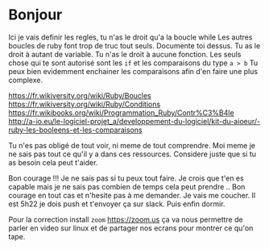 <h1> Bonjour </h1>

Ici je vais definir les regles, tu n'as le droit qu'a la boucle while
Les autres boucles de ruby font trop de truc tout seuls. 
Documente toi dessus.
Tu as le droit à autant de variable.
Tu n'as le droit à aucune fonction. Les seuls chose qui te sont autorisé sont les `if` et les comparaisons du type `a > b`
Tu peux bien evidemment enchainer les comparaisons afin d'en faire une plus complexe.

https://fr.wikiversity.org/wiki/Ruby/Boucles
https://fr.wikiversity.org/wiki/Ruby/Conditions
https://fr.wikibooks.org/wiki/Programmation_Ruby/Contr%C3%B4le
http://a-io.eu/le-logiciel-projet_a/developpement-du-logiciel/kit-du-aioeur/-ruby-les-booleens-et-les-comparaisons

Tu n'es pas obligé de tout voir, ni meme de tout comprendre. Moi meme je ne sais pas tout ce qu'il y a dans ces ressources. Considere juste que si tu as besoin cela peut t'aider.

Bon courage !!! Je ne sais pas si tu peux tout faire. Je crois que t'en es capable mais je ne sais pas combien de temps cela peut prendre .. Bon courage en tout cas et n'hesite pas à me demander. Je vais me coucher. Il est 5h22 je dois push et t'envoyer ça sur slack. Puis enfin dormir.

Pour la correction install `zoom` https://zoom.us
ça va nous permettre de parler en video sur linux et de partager nos ecrans pour montrer ce qu'on tape.


